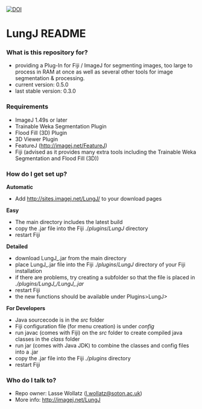 [![DOI](https://img.shields.io/badge/doi-10.5258%2FSOTON%2F401280-blue.svg)](https://doi.org/10.5258/SOTON/401280)
# LungJ README #

### What is this repository for? ###

* providing a Plug-In for Fiji / ImageJ for segmenting images, too large to process in RAM at once as well as several other tools for image segmentation & processing.
* current version: 0.5.0
* last stable version: 0.3.0

### Requirements ###

* ImageJ 1.49s or later
* Trainable Weka Segmentation Plugin
* Flood Fill (3D) Plugin
* 3D Viewer Plugin
* FeatureJ (http://imagej.net/FeatureJ)
* Fiji (advised as it provides many extra tools including the Trainable Weka Segmentation and Flood Fill (3D))

### How do I get set up? ###

**Automatic**

* Add http://sites.imagej.net/LungJ/ to your download pages

**Easy**

* The main directory includes the latest build
* copy the .jar file into the Fiji ./*plugins*/*LungJ* directory
* restart Fiji

**Detailed**

* download LungJ_.jar from the main directory
* place LungJ_.jar file into the Fiji ./*plugins*/*LungJ* directory of your Fiji installation
* if there are problems, try creating a subfolder so that the file is placed in *./plugins/LungJ_/LungJ_.jar*
* restart Fiji
* the new functions should be available under Plugins>LungJ>

**For Developers**

* Java sourcecode is in the *src* folder
* Fiji configuration file (for menu creation) is under *config*
* run javac (comes with Fiji) on the *src* folder to create compiled java classes in the *class* folder
* run jar (comes with Java JDK) to combine the classes and config files into a .jar
* copy the .jar file into the Fiji *./plugins* directory
* restart Fiji

### Who do I talk to? ###

* Repo owner: Lasse Wollatz (l.wollatz@soton.ac.uk)
* More info: http://imagej.net/LungJ
